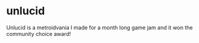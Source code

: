 # unlucid
Unlucid is a metroidvania I made for a month long game jam and it won the community choice award!
